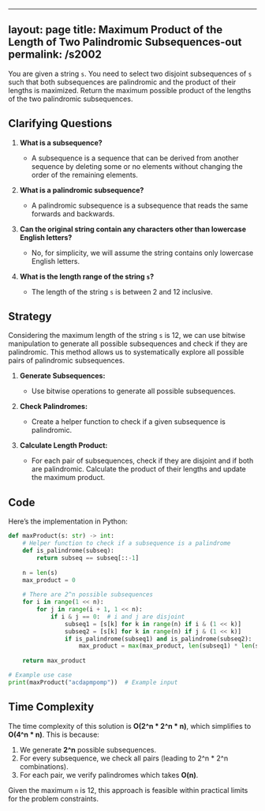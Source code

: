 
---
layout: page
title:  Maximum Product of the Length of Two Palindromic Subsequences-out
permalink: /s2002
---
You are given a string `s`. You need to select two disjoint subsequences of `s` such that both subsequences are palindromic and the product of their lengths is maximized. Return the maximum possible product of the lengths of the two palindromic subsequences.

## Clarifying Questions
1. **What is a subsequence?** 
   - A subsequence is a sequence that can be derived from another sequence by deleting some or no elements without changing the order of the remaining elements.
   
2. **What is a palindromic subsequence?**
   - A palindromic subsequence is a subsequence that reads the same forwards and backwards.

3. **Can the original string contain any characters other than lowercase English letters?**
   - No, for simplicity, we will assume the string contains only lowercase English letters.

4. **What is the length range of the string `s`?**
   - The length of the string `s` is between 2 and 12 inclusive.

## Strategy
Considering the maximum length of the string `s` is 12, we can use bitwise manipulation to generate all possible subsequences and check if they are palindromic. This method allows us to systematically explore all possible pairs of palindromic subsequences.

1. **Generate Subsequences:**
   - Use bitwise operations to generate all possible subsequences.
   
2. **Check Palindromes:**
   - Create a helper function to check if a given subsequence is palindromic.
   
3. **Calculate Length Product:**
   - For each pair of subsequences, check if they are disjoint and if both are palindromic. Calculate the product of their lengths and update the maximum product.

## Code
Here’s the implementation in Python:

```python
def maxProduct(s: str) -> int:
    # Helper function to check if a subsequence is a palindrome
    def is_palindrome(subseq):
        return subseq == subseq[::-1]
    
    n = len(s)
    max_product = 0
    
    # There are 2^n possible subsequences
    for i in range(1 << n):
        for j in range(i + 1, 1 << n):
            if i & j == 0:  # i and j are disjoint
                subseq1 = [s[k] for k in range(n) if i & (1 << k)]
                subseq2 = [s[k] for k in range(n) if j & (1 << k)]
                if is_palindrome(subseq1) and is_palindrome(subseq2):
                    max_product = max(max_product, len(subseq1) * len(subseq2))
    
    return max_product

# Example use case
print(maxProduct("acdapmpomp"))  # Example input
```

## Time Complexity
The time complexity of this solution is **O(2^n * 2^n * n)**, which simplifies to **O(4^n * n)**. This is because:
1. We generate **2^n** possible subsequences.
2. For every subsequence, we check all pairs (leading to 2^n * 2^n combinations).
3. For each pair, we verify palindromes which takes **O(n)**.

Given the maximum `n` is 12, this approach is feasible within practical limits for the problem constraints.